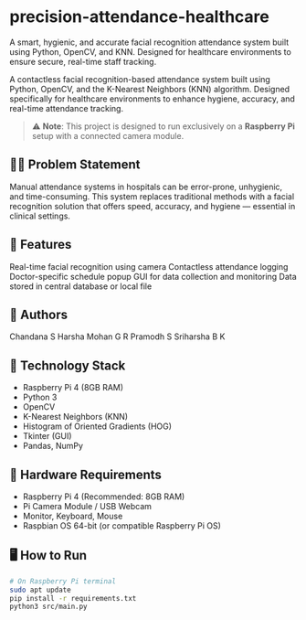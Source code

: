 # precision-attendance-healthcare
A smart, hygienic, and accurate facial recognition attendance system built using Python, OpenCV, and KNN. Designed for healthcare environments to ensure secure, real-time staff tracking.

A contactless facial recognition-based attendance system built using Python, OpenCV, and the K-Nearest Neighbors (KNN) algorithm. Designed specifically for healthcare environments to enhance hygiene, accuracy, and real-time attendance tracking.

> ⚠️ **Note**: This project is designed to run exclusively on a **Raspberry Pi** setup with a connected camera module.


## 👨‍⚕️ Problem Statement
Manual attendance systems in hospitals can be error-prone, unhygienic, and time-consuming. This system replaces traditional methods with a facial recognition solution that offers speed, accuracy, and hygiene — essential in clinical settings.



## 🧪 Features
Real-time facial recognition using camera
Contactless attendance logging
Doctor-specific schedule popup
GUI for data collection and monitoring
Data stored in central database or local file



## 🤝 Authors
Chandana S
Harsha Mohan G R
Pramodh S
Sriharsha B K


## 🧠 Technology Stack
- Raspberry Pi 4 (8GB RAM)
- Python 3
- OpenCV
- K-Nearest Neighbors (KNN)
- Histogram of Oriented Gradients (HOG)
- Tkinter (GUI)
- Pandas, NumPy



## 🔧 Hardware Requirements

- Raspberry Pi 4 (Recommended: 8GB RAM)
- Pi Camera Module / USB Webcam
- Monitor, Keyboard, Mouse
- Raspbian OS 64-bit (or compatible Raspberry Pi OS)



## 🖥️ How to Run

```bash
# On Raspberry Pi terminal
sudo apt update
pip install -r requirements.txt
python3 src/main.py
